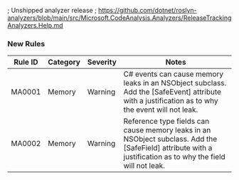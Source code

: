 ﻿; Unshipped analyzer release
; https://github.com/dotnet/roslyn-analyzers/blob/main/src/Microsoft.CodeAnalysis.Analyzers/ReleaseTrackingAnalyzers.Help.md

### New Rules

Rule ID | Category | Severity | Notes
--------|----------|----------|-------
MA0001 | Memory | Warning | C# events can cause memory leaks in an NSObject subclass. Add the [SafeEvent] attribute with a justification as to why the event will not leak.
MA0002 | Memory | Warning | Reference type fields can cause memory leaks in an NSObject subclass. Add the [SafeField] attribute with a justification as to why the field will not leak.